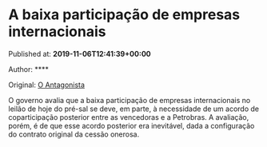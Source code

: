 
# A baixa participação de empresas internacionais

Published at: **2019-11-06T12:41:39+00:00**

Author: ****

Original: [O Antagonista](https://www.oantagonista.com/brasil/a-baixa-participacao-de-empresas-internacionais/)

O governo avalia que a baixa participação de empresas internacionais no leilão de hoje do pré-sal se deve, em parte, à necessidade de um acordo de coparticipação posterior entre as vencedoras e a Petrobras.
A avaliação, porém, é de que esse acordo posterior era inevitável, dada a configuração do contrato original da cessão onerosa.
